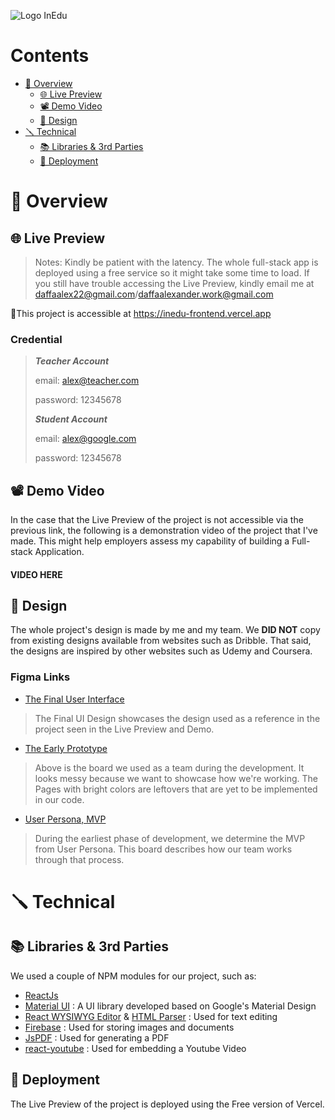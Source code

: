 ![Logo InEdu](https://user-images.githubusercontent.com/74149436/151357103-e850a849-e677-4a84-b43d-15eb994ef6ed.jpeg)

# Contents
- [🎡 Overview](https://github.com/daffaalex22/LMS-Frontend/edit/main/README.md#overview)
  - [🌐 Live Preview](https://github.com/daffaalex22/LMS-Frontend/edit/main/README.md#-live-preview)
  - [📽️ Demo Video](https://github.com/daffaalex22/LMS-Frontend/edit/main/README.md#%EF%B8%8F-demo-video)
  - [🎨 Design](https://github.com/daffaalex22/LMS-Frontend/edit/main/README.md#-design)
- [🪛 Technical](https://github.com/daffaalex22/LMS-Frontend/edit/main/README.md#technical)
  - [📚 Libraries & 3rd Parties](https://github.com/daffaalex22/LMS-Frontend/edit/main/README.md#overview)
  - [🤖 Deployment](https://github.com/daffaalex22/LMS-Frontend/edit/main/README.md#overview)

# 🎡 Overview

## 🌐 Live Preview
> Notes: Kindly be patient with the latency. The whole full-stack app is deployed using a free service so it might take some time to load.
> If you still have trouble accessing the Live Preview, kindly email me at daffaalex22@gmail.com/daffaalexander.work@gmail.com

🔗This project is accessible at [https://inedu-frontend.vercel.app
](https://inedu-frontend.vercel.app)

### Credential
> 
> **_Teacher Account_**
> 
>   email: alex@teacher.com
> 
>   password: 12345678
> 
> **_Student Account_**
> 
>   email: alex@google.com
> 
>   password: 12345678

## 📽️ Demo Video

In the case that the Live Preview of the project is not accessible via the previous link, the following is a demonstration video of the project that I've made. This might help employers assess my capability of building a Full-stack Application.

#### VIDEO HERE

## 🎨 Design
The whole project's design is made by me and my team. We **DID NOT** copy from existing designs available from websites such as Dribble. That said, the designs are inspired by other websites such as Udemy and Coursera.

### Figma Links
- [The Final User Interface](https://www.figma.com/file/LiNhF4XjN2T8ZB9bToe9Qf/InEdu?type=design&node-id=24-30&mode=design)
> The Final UI Design showcases the design used as a reference in the project seen in the Live Preview and Demo.
- [The Early Prototype](https://www.figma.com/file/LiNhF4XjN2T8ZB9bToe9Qf/InEdu?type=design&node-id=0-1&mode=design)
> Above is the board we used as a team during the development. It looks messy because we want to showcase how we're working. The Pages with bright colors are leftovers that are yet to be implemented in our code.
- [User Persona, MVP](https://www.figma.com/file/LiNhF4XjN2T8ZB9bToe9Qf/InEdu?type=design&node-id=61-2&mode=design)
> During the earliest phase of development, we determine the MVP from User Persona. This board describes how our team works through that process.


# 🪛 Technical

## 📚 Libraries & 3rd Parties
We used a couple of NPM modules for our project, such as:
- [ReactJs](https://react.dev/)
- [Material UI](https://mui.com/)     : A UI library developed based on Google's Material Design
- [React WYSIWYG Editor](https://github.com/jpuri/react-draft-wysiwyg) & [HTML Parser](https://www.npmjs.com/package/html-react-parser)  : Used for text editing
- [Firebase](https://firebase.google.com/)                            : Used for storing images and documents
- [JsPDF](https://www.npmjs.com/package/jspdf)                               : Used for generating a PDF
- [react-youtube](https://www.npmjs.com/package/react-youtube)                       : Used for embedding a Youtube Video                          

## 🤖 Deployment
The Live Preview of the project is deployed using the Free version of Vercel.

